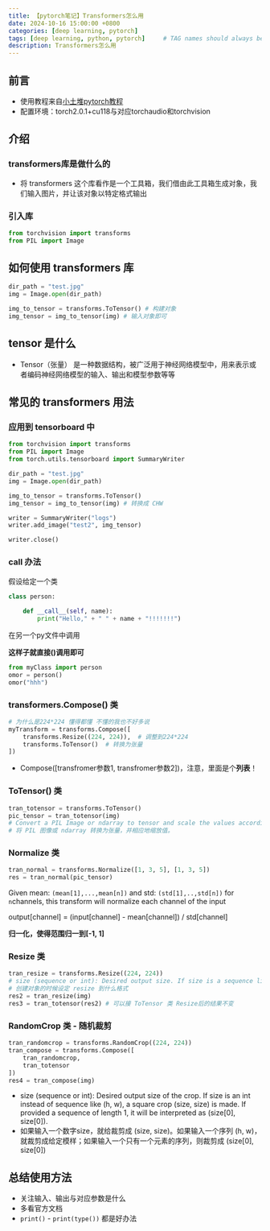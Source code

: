 ```yaml
---
title: 【pytorch笔记】Transformers怎么用
date: 2024-10-16 15:00:00 +0800
categories: [deep learning, pytorch]
tags: [deep learning, python, pytorch]     # TAG names should always be lowercase
description: Transformers怎么用
---
```


## 前言
- 使用教程来自[小土堆pytorch教程](https://www.bilibili.com/video/BV1hE411t7RN)
- 配置环境：torch2.0.1+cu118与对应torchaudio和torchvision

## 介绍

### transformers库是做什么的
- 将 transformers 这个库看作是一个工具箱，我们借由此工具箱生成对象，我们输入图片，并让该对象以特定格式输出

### 引入库
```python
from torchvision import transforms
from PIL import Image
```

## 如何使用 transformers 库
```python
dir_path = "test.jpg"
img = Image.open(dir_path)

img_to_tensor = transforms.ToTensor() # 构建对象
img_tensor = img_to_tensor(img) # 输入对象即可
```

## tensor 是什么
- Tensor（张量） 是一种数据结构，被广泛用于神经网络模型中，用来表示或者编码神经网络模型的输入、输出和模型参数等等

## 常见的 transformers 用法

### 应用到 tensorboard 中
```python
from torchvision import transforms
from PIL import Image
from torch.utils.tensorboard import SummaryWriter

dir_path = "test.jpg"
img = Image.open(dir_path)

img_to_tensor = transforms.ToTensor()
img_tensor = img_to_tensor(img) # 转换成 CHW 

writer = SummaryWriter("logs")
writer.add_image("test2", img_tensor)

writer.close()
```

### __call__ 办法
假设给定一个类
```python
class person:
    
    def __call__(self, name):
        print("Hello," + " " + name + "!!!!!!!")
```

在另一个py文件中调用

**这样子就直接()调用即可**
```python
from myClass import person
omor = person()
omor("hhh")
```

### transformers.Compose() 类
```python
# 为什么是224*224 懂得都懂 不懂的我也不好多说
myTransform = transforms.Compose([
    transforms.Resize((224, 224)),  # 调整到224*224
    transforms.ToTensor()  # 转换为张量
])
```
- Compose([transfromer参数1, transfromer参数2])，注意，里面是个**列表**！

### ToTensor() 类
```python
tran_totensor = transforms.ToTensor()
pic_tensor = tran_totensor(img)
# Convert a PIL Image or ndarray to tensor and scale the values accordingly
# 将 PIL 图像或 ndarray 转换为张量，并相应地缩放值。
```

### Normalize 类
```python
tran_normal = transforms.Normalize([1, 3, 5], [1, 3, 5])
res = tran_normal(pic_tensor)
```

Given mean: ``(mean[1],...,mean[n])`` and std: ``(std[1],..,std[n])`` for ``n``channels, this transform will normalize each channel of the input

output\[channel\] = (input\[channel\] - mean\[channel\]) / std\[channel\]

**归一化，使得范围归一到\[-1, 1\]**

### Resize 类
```python
tran_resize = transforms.Resize((224, 224))
# size (sequence or int): Desired output size. If size is a sequence like (h, w)
# 创建对象的时候设定 resize 到什么格式
res2 = tran_resize(img)
res3 = tran_totensor(res2) # 可以接 ToTensor 类 Resize后的结果不变
```

### RandomCrop 类 - 随机裁剪
```python
tran_randomcrop = transforms.RandomCrop((224, 224))
tran_compose = transforms.Compose([
    tran_randomcrop,
    tran_totensor
])
res4 = tran_compose(img)
```

- size (sequence or int): Desired output size of the crop. If size is an int instead of sequence like (h, w), a square crop (size, size) is made. If provided a sequence of length 1, it will be interpreted as (size[0], size[0]).
- 如果输入一个数字size，就给裁剪成 (size, size)。如果输入一个序列 (h, w)，就裁剪成给定模样；如果输入一个只有一个元素的序列，则裁剪成 (size\[0\], size\[0\])


## 总结使用方法
- 关注输入、输出与对应参数是什么
- 多看官方文档
- `print()` - `print(type())` 都是好办法